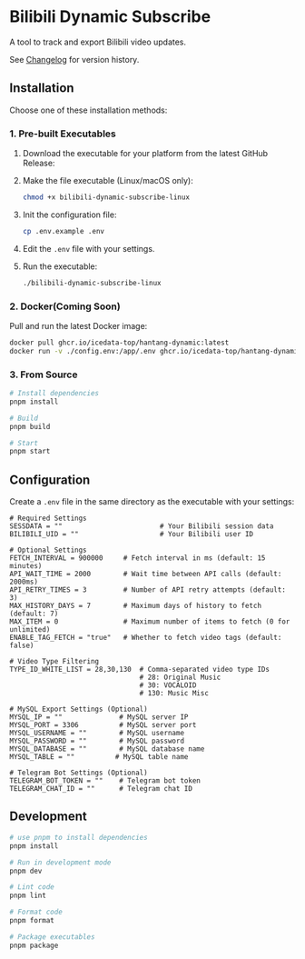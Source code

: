 # Bilibili Dynamic Subscribe

A tool to track and export Bilibili video updates.

See [Changelog](./changelog.md) for version history.

## Installation

Choose one of these installation methods:

### 1. Pre-built Executables

1. Download the executable for your platform from the latest GitHub Release:

2. Make the file executable (Linux/macOS only):

   ```bash
   chmod +x bilibili-dynamic-subscribe-linux
   ```

3. Init the configuration file:

   ```bash
   cp .env.example .env
   ```

4. Edit the `.env` file with your settings.

5. Run the executable:
   ```bash
   ./bilibili-dynamic-subscribe-linux
   ```

### 2. Docker(Coming Soon)

Pull and run the latest Docker image:

```bash
docker pull ghcr.io/icedata-top/hantang-dynamic:latest
docker run -v ./config.env:/app/.env ghcr.io/icedata-top/hantang-dynamic:latest
```

### 3. From Source

```bash
# Install dependencies
pnpm install

# Build
pnpm build

# Start
pnpm start
```

## Configuration

Create a `.env` file in the same directory as the executable with your settings:

```env
# Required Settings
SESSDATA = ""                        # Your Bilibili session data
BILIBILI_UID = ""                    # Your Bilibili user ID

# Optional Settings
FETCH_INTERVAL = 900000     # Fetch interval in ms (default: 15 minutes)
API_WAIT_TIME = 2000        # Wait time between API calls (default: 2000ms)
API_RETRY_TIMES = 3         # Number of API retry attempts (default: 3)
MAX_HISTORY_DAYS = 7        # Maximum days of history to fetch (default: 7)
MAX_ITEM = 0                # Maximum number of items to fetch (0 for unlimited)
ENABLE_TAG_FETCH = "true"   # Whether to fetch video tags (default: false)

# Video Type Filtering
TYPE_ID_WHITE_LIST = 28,30,130  # Comma-separated video type IDs
                                # 28: Original Music
                                # 30: VOCALOID
                                # 130: Music Misc

# MySQL Export Settings (Optional)
MYSQL_IP = ""              # MySQL server IP
MYSQL_PORT = 3306          # MySQL server port
MYSQL_USERNAME = ""        # MySQL username
MYSQL_PASSWORD = ""        # MySQL password
MYSQL_DATABASE = ""        # MySQL database name
MYSQL_TABLE = ""          # MySQL table name

# Telegram Bot Settings (Optional)
TELEGRAM_BOT_TOKEN = ""    # Telegram bot token
TELEGRAM_CHAT_ID = ""      # Telegram chat ID
```

## Development

```bash
# use pnpm to install dependencies
pnpm install

# Run in development mode
pnpm dev

# Lint code
pnpm lint

# Format code
pnpm format

# Package executables
pnpm package
```
